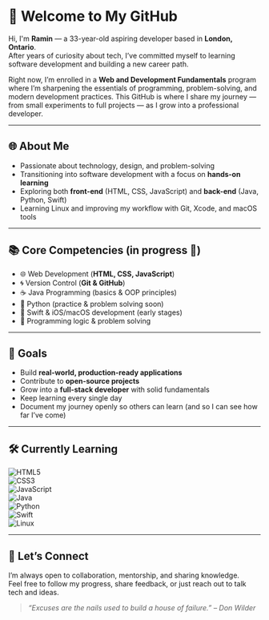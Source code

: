# 👋 Welcome to My GitHub  

Hi, I'm **Ramin** — a 33-year-old aspiring developer based in **London, Ontario**.  
After years of curiosity about tech, I’ve committed myself to learning software development and building a new career path.  

Right now, I’m enrolled in a **Web and Development Fundamentals** program where I’m sharpening the essentials of programming, problem-solving, and modern development practices. This GitHub is where I share my journey — from small experiments to full projects — as I grow into a professional developer.  

---

## 🌐 About Me  
- Passionate about technology, design, and problem-solving  
- Transitioning into software development with a focus on **hands-on learning**  
- Exploring both **front-end** (HTML, CSS, JavaScript) and **back-end** (Java, Python, Swift)  
- Learning Linux and improving my workflow with Git, Xcode, and macOS tools  

---

## 📚 Core Competencies (in progress 🚧)  
- 🌐 Web Development (**HTML, CSS, JavaScript**)  
- 🌀 Version Control (**Git & GitHub**)  
- ☕ Java Programming (basics & OOP principles)  
- 🐍 Python (practice & problem solving soon)  
- 🍏 Swift & iOS/macOS development (early stages)  
- 🧩 Programming logic & problem solving  

---

## 🚀 Goals  
- Build **real-world, production-ready applications**  
- Contribute to **open-source projects**  
- Grow into a **full-stack developer** with solid fundamentals  
- Keep learning every single day  
- Document my journey openly so others can learn (and so I can see how far I’ve come)  

---

## 🛠️ Currently Learning  
![HTML5](https://img.shields.io/badge/HTML5-E34F26?style=for-the-badge&logo=html5&logoColor=white)  
![CSS3](https://img.shields.io/badge/CSS3-1572B6?style=for-the-badge&logo=css3&logoColor=white)  
![JavaScript](https://img.shields.io/badge/JavaScript-F7DF1E?style=for-the-badge&logo=javascript&logoColor=black)  
![Java](https://img.shields.io/badge/Java-007396?style=for-the-badge&logo=java&logoColor=white)  
![Python](https://img.shields.io/badge/Python-3776AB?style=for-the-badge&logo=python&logoColor=white)  
![Swift](https://img.shields.io/badge/Swift-FA7343?style=for-the-badge&logo=swift&logoColor=white)  
![Linux](https://img.shields.io/badge/Linux-FCC624?style=for-the-badge&logo=linux&logoColor=black)  

---

## 🔗 Let’s Connect  
I’m always open to collaboration, mentorship, and sharing knowledge.  
Feel free to follow my progress, share feedback, or just reach out to talk tech and ideas.  

> *“Excuses are the nails used to build a house of failure.” – Don Wilder*  
